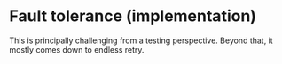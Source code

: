 # Fault tolerance (implementation)

This is principally challenging from a testing perspective.
Beyond that, it mostly comes down to endless retry.
